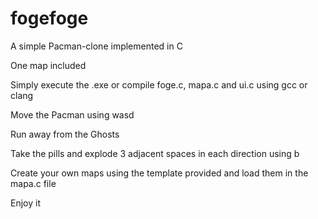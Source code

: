 # fogefoge
A simple Pacman-clone implemented in C


One map included

Simply execute the .exe or compile foge.c, mapa.c and ui.c using gcc or clang

Move the Pacman  using wasd

Run away from the Ghosts 

Take the pills  and explode 3 adjacent spaces in each direction using b

Create your own maps using the template provided and load them in the mapa.c file

Enjoy it
